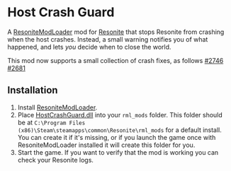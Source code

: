 # Host Crash Guard

A [ResoniteModLoader](https://github.com/resonite-modding-group/ResoniteModLoader) mod for [Resonite](https://resonite.com/) that stops Resonite from crashing when the host crashes. Instead, a small warning notifies you of what happened, and lets *you* decide when to close the world.

This mod now supports a small collection of crash fixes, as follows
[#2746](https://github.com/Yellow-Dog-Man/Resonite-Issues/issues/2746)
[#2681](https://github.com/Yellow-Dog-Man/Resonite-Issues/issues/2681)

## Installation
1. Install [ResoniteModLoader](https://github.com/resonite-modding-group/ResoniteModLoader).
1. Place [HostCrashGuard.dll](https://github.com/AwesomeTornado/Resonite-HostCrashGuard/releases/latest/download/HostCrashGuard.dll) into your `rml_mods` folder. This folder should be at `C:\Program Files (x86)\Steam\steamapps\common\Resonite\rml_mods` for a default install. You can create it if it's missing, or if you launch the game once with ResoniteModLoader installed it will create this folder for you.
1. Start the game. If you want to verify that the mod is working you can check your Resonite logs.
